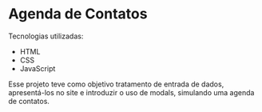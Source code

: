 # Agenda de Contatos


Tecnologias utilizadas:

- HTML
- CSS
- JavaScript


Esse projeto teve como objetivo tratamento de entrada de dados, apresentá-los no site e introduzir o uso de modals, simulando uma agenda de contatos.
